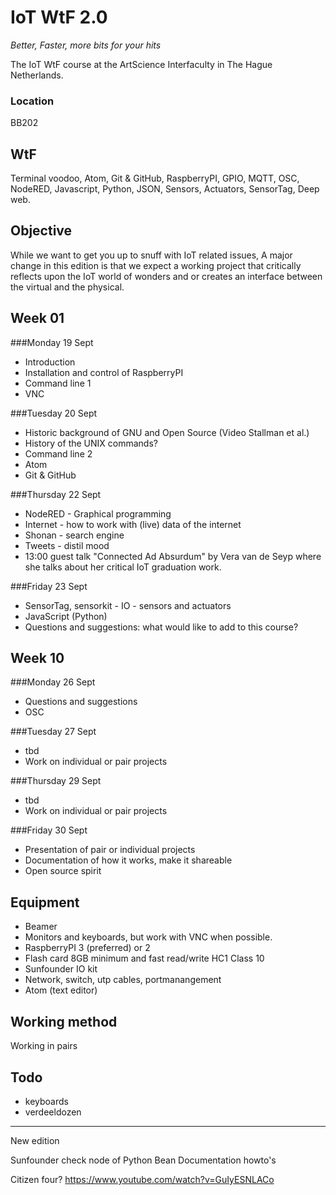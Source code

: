 # IoT WtF 2.0
*Better, Faster, more bits for your hits*

The IoT WtF course at the ArtScience Interfaculty in The Hague Netherlands.

### Location
BB202

## WtF
Terminal voodoo, Atom, Git & GitHub, RaspberryPI, GPIO, MQTT, OSC, NodeRED, Javascript, Python, JSON, Sensors, Actuators, SensorTag, Deep web.

## Objective
While we want to get you up to snuff with IoT related issues, A major change in this edition is that we expect a working project that critically reflects upon the IoT world of wonders and or creates an interface between the virtual and the physical.

## Week 01
###Monday 19 Sept
* Introduction 
* Installation and control of RaspberryPI
* Command line 1
* VNC

###Tuesday 20 Sept
* Historic background of GNU and Open Source (Video Stallman et al.)
* History of the UNIX commands?
* Command line 2
* Atom
* Git & GitHub

###Thursday 22 Sept
* NodeRED - Graphical programming
* Internet - how to work with (live) data of the internet
* Shonan - search engine
* Tweets - distil mood
* 13:00 guest talk "Connected Ad Absurdum" by Vera van de Seyp where she talks about her critical IoT graduation work.

###Friday 23 Sept
* SensorTag, sensorkit - IO - sensors and actuators
* JavaScript (Python)
* Questions and suggestions: what would like to add to this course?

## Week 10
###Monday 26 Sept
* Questions and suggestions
* OSC 

###Tuesday 27 Sept
* tbd
* Work on individual or pair projects

###Thursday 29 Sept
* tbd
* Work on individual or pair projects

###Friday 30 Sept
* Presentation of pair or individual projects
* Documentation of how it works, make it shareable
* Open source spirit

## Equipment
* Beamer
* Monitors and keyboards, but work with VNC when possible.
* RaspberryPI 3 (preferred) or 2
* Flash card 8GB minimum and fast read/write HC1 Class 10 
* Sunfounder IO kit
* Network, switch, utp cables, portmanangement
* Atom (text editor)

## Working method
Working in pairs

## Todo
- keyboards
- verdeeldozen

------------
New edition

Sunfounder check node of Python 
Bean
Documentation howto's

Citizen four?
https://www.youtube.com/watch?v=GuIyESNLACo
